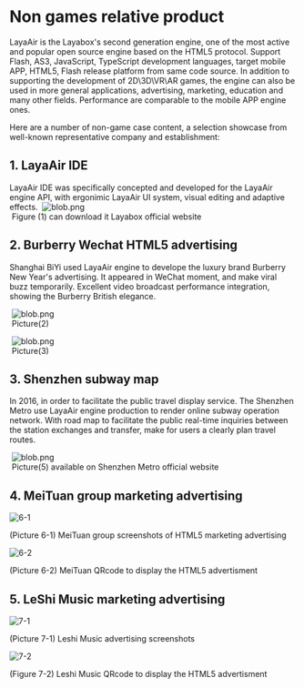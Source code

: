 # Non games relative product 

 

LayaAir is the Layabox's second generation engine, one of the most active and popular open source engine based on the HTML5 protocol. Support Flash, AS3, JavaScript, TypeScript development languages, target  mobile APP, HTML5, Flash release platform from same code source. In addition to supporting the development of 2D\3D\VR\AR games, the engine can also be used in more general applications, advertising, marketing, education and many other fields. Performance are comparable to the mobile APP engine ones.

Here are a number of non-game case content, a selection showcase from well-known representative company and establishment:



## 1. LayaAir IDE

LayaAir IDE was specifically concepted and developed for the LayaAir engine API, with ergonimic LayaAir UI system,  visual editing and adaptive effects.
​	![blob.png](img/1.png)<br/>
​	Figure (1) can download it Layabox official website



## 2. Burberry Wechat HTML5 advertising

Shanghai BiYi used LayaAir engine to develope the luxury brand Burberry New Year's advertising. It appeared in WeChat moment, and make viral buzz temporarily. Excellent video broadcast performance integration, showing the Burberry British elegance.

​	![blob.png](img/2.png)<br/>
​	Picture(2)

​	![blob.png](img/3.png)<br/>
​	Picture(3)





## 3. Shenzhen subway map

In 2016,  in order to facilitate the public travel display service. The Shenzhen Metro use LayaAir engine production to render online subway operation network. With road map to facilitate the public real-time inquiries between the station exchanges and transfer, make for users a clearly plan travel routes.

​	![blob.png](img/5.png)<br/>
​	Picture(5) available on Shenzhen Metro official website



## 4. MeiTuan group marketing advertising

![6-1](img/6-1.png) 

(Picture 6-1) MeiTuan group screenshots of HTML5 marketing advertising 

![6-2](img/6-2.png) 

(Picture 6-2) MeiTuan  QRcode to display the HTML5 advertisment



## 5. LeShi Music marketing advertising

![7-1](img/7-1.png) 

(Picture 7-1) Leshi Music advertising screenshots

![7-2](img/7-2.png) 

(Figure 7-2) Leshi Music QRcode to display the HTML5 advertisment
